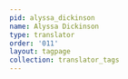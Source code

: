 ```yaml
---
pid: alyssa_dickinson
name: Alyssa Dickinson
type: translator
order: '011'
layout: tagpage
collection: translator_tags
---
```

